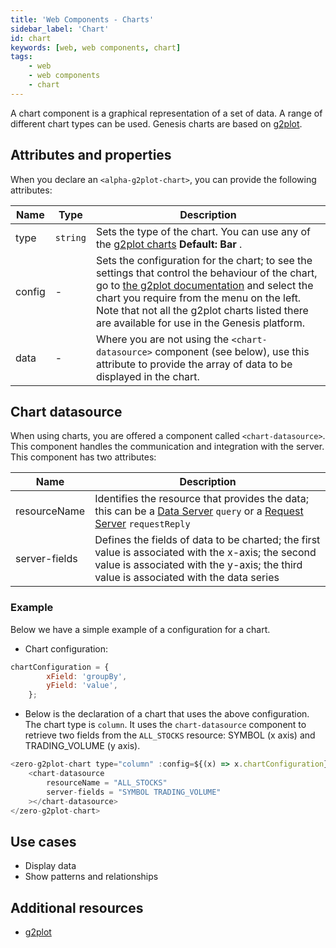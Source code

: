 ```yaml
---
title: 'Web Components - Charts'
sidebar_label: 'Chart'
id: chart
keywords: [web, web components, chart]
tags:
    - web
    - web components
    - chart
---
```


A chart component is a graphical representation of a set of data. A range of different chart types can be used. Genesis charts are based on [g2plot](https://g2plot.antv.antgroup.com/en/).

## Attributes and properties

When you declare an `<alpha-g2plot-chart>`, you can provide the following attributes:

| Name            | Type      | Description                                                                               |
|-----------------|-----------|-------------------------------------------------------------------------------------------|
| type            | `string`  | Sets the type of the chart. You can use any of the [g2plot charts](https://g2plot.antv.antgroup.com/en/examples) **Default: Bar** .|
| config          | - | Sets the configuration for the chart; to see the settings that control the behaviour of the chart, go to [the g2plot documentation](https://g2plot.antv.antgroup.com/en/api/plot-api) and select the chart you require from the menu on the left. Note that not all the g2plot charts listed there are available for use in the Genesis platform.                     |
| data            | - | Where you are not using the `<chart-datasource>` component (see below), use this attribute to provide the array of data to be displayed in the chart.                   |


## Chart datasource

When using charts, you are offered a component called `<chart-datasource>`. This component handles the communication and integration with the server. This component has two attributes:

| Name              | Description                               |
|-------------------|-------------------------------------------|
| resourceName      | Identifies the resource that provides the data; this can be a [Data Server](../../../../server/data-server/introduction/) `query` or a [Request Server](../../../../server/request-server/introduction/) `requestReply`|
| server-fields     | Defines the fields of data to be charted; the first value is associated with the x-axis; the second value is associated with the y-axis; the third value is associated with the data series |

### Example

Below we have a simple example of a configuration for a chart. 

- Chart configuration:
```javascript title="chart configuration"
chartConfiguration = {
        xField: 'groupBy',
        yField: 'value',
    };
```
- Below is the declaration of a chart that uses the above configuration. The chart type is `column`. It uses the `chart-datasource` component to retrieve two fields from the `ALL_STOCKS` resource: SYMBOL (x axis) and TRADING_VOLUME (y axis).

```javascript title="chart declaration"
<zero-g2plot-chart type="column" :config=${(x) => x.chartConfiguration}>
    <chart-datasource
        resourceName = "ALL_STOCKS"
        server-fields = "SYMBOL TRADING_VOLUME"
    ></chart-datasource>
</zero-g2plot-chart>
```

## Use cases

- Display data
- Show patterns and relationships

## Additional resources

- [g2plot](https://g2plot.antv.antgroup.com/en/)
